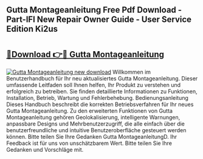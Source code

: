 ## Gutta Montageanleitung Free Pdf Download - Part-lFI New Repair Owner Guide - User Service Edition Ki2us

# <h2><a href="http://df7lgab.blite.top/?on=Gutta+Montageanleitung">🔗Download 👉🔴 Gutta Montageanleitung</a></h2>

[![Gutta Montageanleitung new download](https://i.imgur.com/lujVjoI.png)](http://df7lgab.blite.top/?on=Gutta+Montageanleitung)
Willkommen im Benutzerhandbuch für Ihr neu aktualisiertes Gutta Montageanleitung. Dieser umfassende Leitfaden soll Ihnen helfen, Ihr Produkt zu verstehen und erfolgreich zu betreiben. Sie finden detaillierte Informationen zu Funktionen, Installation, Betrieb, Wartung und Fehlerbehebung. Bedienungsanleitung Dieses Handbuch beschreibt die korrekten Betriebsverfahren für Ihr neues Gutta Montageanleitung. Zu den erweiterten Funktionen von Gutta Montageanleitung gehören Geolokalisierung, intelligente Warnungen, anpassbare Designs und Mehrbenutzerzugriff, die alle einfach über die benutzerfreundliche und intuitive Benutzeroberfläche gesteuert werden können. Bitte teilen Sie Ihre Gedanken Gutta MontageanleitungD. Ihr Feedback ist für uns von unschätzbarem Wert. Bitte teilen Sie Ihre Gedanken und Vorschläge mit.
